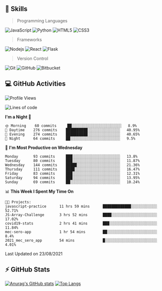 ## :rocket: Skills<br/>

> Programming Languages

![JavaScript](https://img.shields.io/badge/-JavaScript-%23F7DF1C?style=for-the-badge&logo=javascript&logoColor=white)
![Python](https://img.shields.io/badge/python%20-%2314354C.svg?&style=for-the-badge&logo=python&logoColor=white)
![HTML5](https://img.shields.io/badge/html5%20-%23E34F26.svg?&style=for-the-badge&logo=html5&logoColor=white)
![CSS3](https://img.shields.io/badge/css3%20-%231572B6.svg?&style=for-the-badge&logo=css3&logoColor=white)

> Frameworks

![Nodejs](https://img.shields.io/badge/node.js%20-%2343853D.svg?&style=for-the-badge&logo=node.js&logoColor=white)
![React](https://img.shields.io/badge/React-20232A?style=for-the-badge&logo=react&logoColor=61DAFB)
![Flask](https://img.shields.io/badge/flask%20-%23000.svg?&style=for-the-badge&logo=flask&logoColor=white)

> Version Control

![Git](https://img.shields.io/badge/git%20-%23F05033.svg?&style=for-the-badge&logo=git&logoColor=white)
![GitHub](https://img.shields.io/badge/github%20-%23121011.svg?&style=for-the-badge&logo=github&logoColor=white)
![Bitbucket](https://img.shields.io/badge/bitbucket%20-%230047B3.svg?&style=for-the-badge&logo=bitbucket&logoColor=white)

## :computer: GitHub Activities<br/>

<!--START_SECTION:waka-->
![Profile Views](http://img.shields.io/badge/Profile%20Views-50-blue)

![Lines of code](https://img.shields.io/badge/From%20Hello%20World%20I%27ve%20Written-886726%20lines%20of%20code-blue)

**I'm a Night 🦉** 

```text
🌞 Morning    60 commits     ██░░░░░░░░░░░░░░░░░░░░░░░   8.9% 
🌆 Daytime    276 commits    ██████████░░░░░░░░░░░░░░░   40.95% 
🌃 Evening    274 commits    ██████████░░░░░░░░░░░░░░░   40.65% 
🌙 Night      64 commits     ██░░░░░░░░░░░░░░░░░░░░░░░   9.5%

```
📅 **I'm Most Productive on Wednesday** 

```text
Monday       93 commits     ███░░░░░░░░░░░░░░░░░░░░░░   13.8% 
Tuesday      80 commits     ███░░░░░░░░░░░░░░░░░░░░░░   11.87% 
Wednesday    144 commits    █████░░░░░░░░░░░░░░░░░░░░   21.36% 
Thursday     111 commits    ████░░░░░░░░░░░░░░░░░░░░░   16.47% 
Friday       83 commits     ███░░░░░░░░░░░░░░░░░░░░░░   12.31% 
Saturday     94 commits     ███░░░░░░░░░░░░░░░░░░░░░░   13.95% 
Sunday       69 commits     ██░░░░░░░░░░░░░░░░░░░░░░░   10.24%

```


📊 **This Week I Spent My Time On** 

```text
🐱‍💻 Projects: 
javascript-practice      11 hrs 59 mins      █████████████░░░░░░░░░░░░   52.71% 
JS-Array-Challenge       3 hrs 52 mins       ████░░░░░░░░░░░░░░░░░░░░░   17.02% 
covid19-stats            2 hrs 41 mins       ███░░░░░░░░░░░░░░░░░░░░░░   11.84% 
mec-sero-app             1 hr 54 mins        ██░░░░░░░░░░░░░░░░░░░░░░░   8.4% 
2021_mec_sero_app        54 mins             █░░░░░░░░░░░░░░░░░░░░░░░░   4.01%

```


 Last Updated on 23/08/2021
<!--END_SECTION:waka-->


## :zap: GitHub Stats<br/>
    
[![Anurag's GitHub stats](https://github-readme-stats.vercel.app/api?username=star6973&show_icons=true&theme=prussian)](https://github.com/star6973/github-readme-stats)
[![Top Langs](https://github-readme-stats.vercel.app/api/top-langs/?username=star6973&layout=compact&hide=jupyter%20notebook,html,css,scss&langs_count=4&theme=prussian)](https://github.com/star6973/github-readme-stats)
